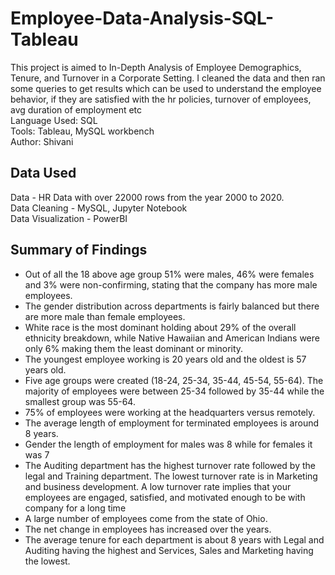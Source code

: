 # Employee-Data-Analysis-SQL-Tableau
This project is aimed to In-Depth Analysis of Employee Demographics, Tenure, and Turnover in a Corporate Setting. I cleaned the data and then ran some queries to get results which can be used to understand the employee behavior, if they are satisfied with the hr policies, turnover of employees, avg duration of employment etc
<br>
Language Used: SQL
<br>
Tools: Tableau, MySQL workbench
<br>
Author: Shivani 
## Data Used
Data - HR Data with over 22000 rows from the year 2000 to 2020.
<br>
Data Cleaning - MySQL, Jupyter Notebook
<br>
Data Visualization - PowerBI

## Summary of Findings
- Out of all the 18 above age group 51% were males, 46% were females and 3% were non-confirming, stating that the company has more male employees.
- The gender distribution across departments is fairly balanced but there are more male than female employees.
- White race is the most dominant holding about 29% of the overall ethnicity breakdown, while Native Hawaiian and American Indians were only 6% making them the least dominant or minority.
- The youngest employee working is 20 years old and the oldest is 57 years old.
- Five age groups were created (18-24, 25-34, 35-44, 45-54, 55-64). The majority of employees were between 25-34 followed by 35-44 while the smallest group was 55-64.
- 75% of employees were working at the headquarters versus remotely.
- The average length of employment for terminated employees is around 8 years.
- Gender the length of employment for males was 8 while for females it was 7
- The Auditing department has the highest turnover rate followed by the legal and Training department. The lowest turnover rate is in Marketing and business development. A low turnover rate implies that your employees are engaged, satisfied, and motivated enough to be with company for a long time
- A large number of employees come from the state of Ohio.
- The net change in employees has increased over the years.
- The average tenure for each department is about 8 years with Legal and Auditing having the highest and Services, Sales and Marketing having the lowest.
